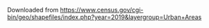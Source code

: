 Downloaded from https://www.census.gov/cgi-bin/geo/shapefiles/index.php?year=2019&layergroup=Urban+Areas